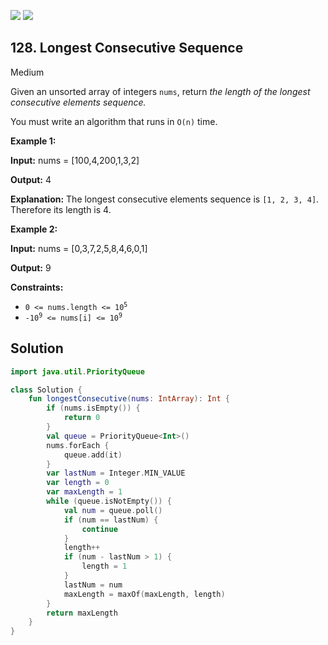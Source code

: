 [![](https://img.shields.io/github/stars/javadev/LeetCode-in-Kotlin?label=Stars&style=flat-square)](https://github.com/javadev/LeetCode-in-Kotlin)
[![](https://img.shields.io/github/forks/javadev/LeetCode-in-Kotlin?label=Fork%20me%20on%20GitHub%20&style=flat-square)](https://github.com/javadev/LeetCode-in-Kotlin/fork)

## 128\. Longest Consecutive Sequence

Medium

Given an unsorted array of integers `nums`, return _the length of the longest consecutive elements sequence._

You must write an algorithm that runs in `O(n)` time.

**Example 1:**

**Input:** nums = [100,4,200,1,3,2]

**Output:** 4

**Explanation:** The longest consecutive elements sequence is `[1, 2, 3, 4]`. Therefore its length is 4.

**Example 2:**

**Input:** nums = [0,3,7,2,5,8,4,6,0,1]

**Output:** 9

**Constraints:**

*   <code>0 <= nums.length <= 10<sup>5</sup></code>
*   <code>-10<sup>9</sup> <= nums[i] <= 10<sup>9</sup></code>

## Solution

```kotlin
import java.util.PriorityQueue

class Solution {
    fun longestConsecutive(nums: IntArray): Int {
        if (nums.isEmpty()) {
            return 0
        }
        val queue = PriorityQueue<Int>()
        nums.forEach {
            queue.add(it)
        }
        var lastNum = Integer.MIN_VALUE
        var length = 0
        var maxLength = 1
        while (queue.isNotEmpty()) {
            val num = queue.poll()
            if (num == lastNum) {
                continue
            }
            length++
            if (num - lastNum > 1) {
                length = 1
            }
            lastNum = num
            maxLength = maxOf(maxLength, length)
        }
        return maxLength
    }
}
```